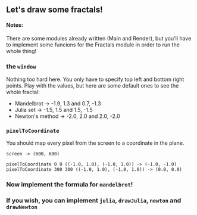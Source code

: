 ## Let's draw some fractals!

#### Notes:

There are some modules already written (Main and Render),
but you'll have to implement some funcions for the Fractals module in
order to run the whole thing!

### the `window`

Nothing too hard here.
You only have to specify top left and bottom right points.
Play with the values, but here are some default ones to see the whole fractal:
* Mandelbrot      -> -1.9, 1.3 and 0.7, -1.3
* Julia set       -> -1.5, 1.5 and 1.5, -1.5
* Newton's method -> -2.0, 2.0 and 2.0, -2.0

### `pixelToCoordinate`

You should map every pixel from the screen to a coordinate in the plane.

```
screen -> (600, 600)

pixelToCoordinate 0 0 ((-1.0, 1.0), (-1.0, 1.0)) -> (-1.0, -1.0)
pixelToCoordinate 300 300 ((-1.0, 1.0), (-1.0, 1.0)) -> (0.0, 0.0)
```

### Now implement the formula for `mandelbrot`!

### If you wish, you can implement `julia`, `drawJulia`, `newton` and `drawNewton`
